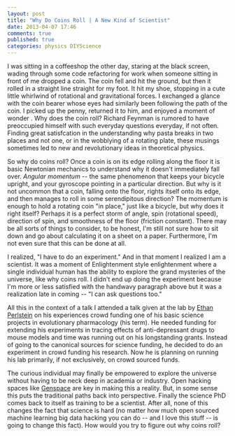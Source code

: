 ```yaml
---
layout: post
title: "Why Do Coins Roll | A New Kind of Scientist"
date: 2013-04-07 17:46
comments: true
published: true
categories: physics DIYScience
---
```


I was sitting in a coffeeshop the other day, staring at the black screen,
wading through some code refactoring for work when someone sitting in front of
me dropped a coin.  The coin fell and hit the ground, but then it rolled in a
straight line straight for my foot.  It hit my shoe, stopping in a cute little
whirlwind  of rotational and gravitational forces.  I exchanged a glance with
the coin bearer whose eyes had similarly been following the path of the coin. I
picked up the penny, returned it to him, and enjoyed a moment of wonder .  Why
does the coin roll?  Richard Feynman is rumored to have preoccupied himself
with such everyday questions everyday, if not often.  Finding great
satisfcation in the understanding why pasta breaks in two places and not one,
or in the wobblying of a rotating plate, these musings sometimes led to new and
revolutionary ideas in theoretical physics.

So why do coins roll?  Once a coin is on its edge rolling along the floor it is
basic Newtonian mechanics to understand why it doesn't immediately fall over.
*Angular momentum* -- the same phenomenon that keeps your bicycle upright, and
your gyroscope pointing in a particular direction.  But why is it not uncommon
that a coin, falling onto the floor, rights itself onto its edge, and then
manages to roll in some serendipitous direction?  The momentum is enough to
hold a rotating coin "in place," just like a bicycle, but why does it right
itself? Perhaps it is a perfect storm of angle, spin (rotational speed),
direction of spin, and smoothness of the floor (friction constant).  There may
be all sorts of things to consider, to be honest, I'm still not sure how to sit
down and go about calculating it on a sheet on a paper.  Furthermore, I'm not
even sure that this can be done at all.

I realized, "I have to do an experiment."  And in that moment I realized I am a
scientist.  It was a moment of Enlightenment style enlightenment where a single
individual human has the ability to explore the grand mysteries of the
universe, like why coins roll.  I didn't end up doing the experiment because
I'm more or less satisfied with the handwavy paragraph above but it was a
realization late in coming -- "I can ask questions too."

All this in the context of a talk I attended a talk given at the lab by [Ethan
Perlstein]("http://www.perlsteinlab.com/") on his experiences crowd funding one
of his basic science projects in evolutionary pharmacology (his term).  He
needed funding for extending his experiments in tracing effects of
anti-depressant drugs to mouse models and time was running out on his
longstanding grants.  Instead of going to the canonical sources for science
funding, he decided to do an experiment in crowd funding his research.  Now he
is planning on running his lab primarily, if not exclusively, on crowd sourced
funds.

The curious individual may finally be empowered to explore the universe without
having to be neck deep in academia or industry.  Open hacking spaces like
[Genspace](http://genspace.org/) are key in making this a reality.  But, in
some sense this puts the traditional paths back into perspective.  Finally the
science PhD comes back to itself as training to be a scientist. After all, none
of this changes the fact that science is hard (no matter how much open sourced
machine learning big data hacking you can do -- and I love this stuff -- is
going to change this fact).  How would you try to figure out why coins roll?
